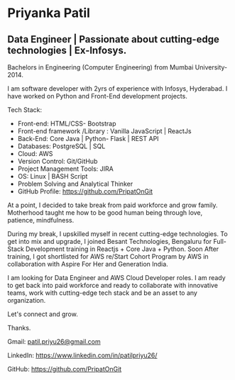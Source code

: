 # Priyanka Patil
## Data Engineer | Passionate about cutting-edge technologies | Ex-Infosys.

Bachelors in Engineering (Computer Engineering) from Mumbai University-2014.

 I am software developer with 2yrs of experience with Infosys, Hyderabad. I have worked on Python and Front-End development projects.

Tech Stack:
* Front-end: HTML/CSS- Bootstrap
* Front-end framework /Library : Vanilla JavaScript | ReactJs
* Back-End: Core Java | Python- Flask | REST API
* Databases: PostgreSQL | SQL
* Cloud: AWS
* Version Control: Git/GitHub
* Project Management Tools: JIRA
* OS: Linux | BASH Script
* Problem Solving and Analytical Thinker
* GitHub Profile:  https://github.com/PripatOnGit

At a point, I decided to take break from paid workforce and grow family. Motherhood taught me how to be good human being through love, patience, mindfulness.

During my break, I upskilled myself in recent cutting-edge technologies. To get into mix and upgrade, I joined Besant Technologies, Bengaluru for Full-Stack Development training in Reactjs + Core Java + Python.
Soon After training, I got shortlisted for AWS re/Start Cohort Program by AWS in collaboration with Aspire For Her and Generation India.

I am looking for Data Engineer and AWS Cloud Developer roles. I am ready to get back into paid workforce and ready to collaborate with innovative teams, work with cutting-edge tech stack and  be an asset to any organization.

Let's connect and grow.

Thanks.

Gmail:    patil.priyu26@gmail.com

LinkedIn: https://www.linkedin.com/in/patilpriyu26/

GitHub:   https://github.com/PripatOnGit

